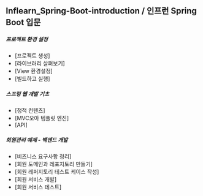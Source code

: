 ## Inflearn_Spring-Boot-introduction / 인프런 Spring Boot 입문 


##### 프로젝트 환경 설정
- [프로젝트 생성]
- [라이브러리 살펴보기]
- [View 환경설정]
- [빌드하고 실행]

##### 스프링 웹 개발 기초
- [정적 컨텐츠]
- [MVC오아 템플릿 엔진]
- [API]

##### 회원관리 예제 - 백엔드 개발
- [비즈니스 요구사항 정리]
- [회원 도메인과 레포지토리 만들기]
- [회원 레퍼지토리 테스트 케이스 작성]
- [회원 서비스 개발]
- [회원 서비스 테스트]







